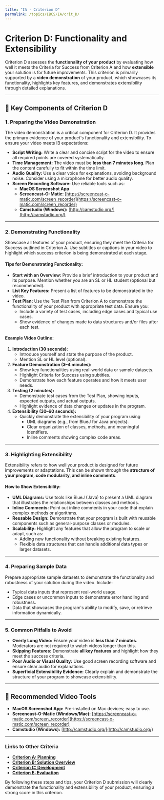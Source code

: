 ```yaml
---
title: "IA - Criterion D"
permalink: /topics/IBCS/IA/crit_D/
---
```


# Criterion D: Functionality and Extensibility

Criterion D assesses the **functionality of your product** by evaluating how well it meets the Criteria for Success from Criterion A and how **extensible** your solution is for future improvements. This criterion is primarily supported by a **video demonstration** of your product, which showcases its functionality, highlights key features, and demonstrates extensibility through detailed explanations.

---

## 🎯 Key Components of Criterion D

### **1. Preparing the Video Demonstration**

The video demonstration is a critical component for Criterion D. It provides the primary evidence of your product's functionality and extensibility. To ensure your video meets IB expectations:

- **Script Writing:** Write a clear and concise script for the video to ensure all required points are covered systematically.
- **Time Management:** The video must be **less than 7 minutes long**. Plan the content carefully to fit within the time limit.
- **Audio Quality:** Use a clear voice for explanations, avoiding background noise. Consider using a microphone for better audio quality.
- **Screen Recording Software:** Use reliable tools such as:
  - **MacOS Screenshot App**
  - **Screencast-O-Matic:** [https://screencast-o-matic.com/screen_recorder](https://screencast-o-matic.com/screen_recorder)
  - **Camstudio (Windows):** [http://camstudio.org/](http://camstudio.org/)

---

### **2. Demonstrating Functionality**

Showcase all features of your product, ensuring they meet the Criteria for Success outlined in Criterion A. Use subtitles or captions in your video to highlight which success criterion is being demonstrated at each stage.

#### **Tips for Demonstrating Functionality:**
- **Start with an Overview:** Provide a brief introduction to your product and its purpose. Mention whether you are an SL or HL student (optional but recommended).
- **List Key Features:** Present a list of features to be demonstrated in the video.
- **Test Plan:** Use the Test Plan from Criterion A to demonstrate the functionality of your product with appropriate test data. Ensure you:
  - Include a variety of test cases, including edge cases and typical use cases.
  - Show evidence of changes made to data structures and/or files after each test.

#### **Example Video Outline:**
1. **Introduction (30 seconds):**
   - Introduce yourself and state the purpose of the product.
   - Mention SL or HL level (optional).
2. **Feature Demonstration (3–4 minutes):**
   - Show key functionalities using real-world data or sample datasets.
   - Highlight Criteria for Success using subtitles.
   - Demonstrate how each feature operates and how it meets user needs.
3. **Testing (2 minutes):**
   - Demonstrate test cases from the Test Plan, showing inputs, expected outputs, and actual outputs.
   - Highlight evidence of data changes or updates in the program.
4. **Extensibility (30–60 seconds):**
   - Quickly demonstrate the extensibility of your program using:
     - UML diagrams (e.g., from BlueJ for Java projects).
     - Clear organization of classes, methods, and meaningful identifiers.
     - Inline comments showing complex code areas.

---

### **3. Highlighting Extensibility**

Extensibility refers to how well your product is designed for future improvements or adaptations. This can be shown through the **structure of your program, code modularity, and inline comments**.

#### **How to Show Extensibility:**
- **UML Diagrams:** Use tools like BlueJ (Java) to present a UML diagram that illustrates the relationships between classes and methods.
- **Inline Comments:** Point out inline comments in your code that explain complex methods or algorithms.
- **Reusable Design:** Demonstrate that your program is built with reusable components such as general-purpose classes or modules.
- **Scalability:** Highlight any features that allow the program to scale or adapt, such as:
  - Adding new functionality without breaking existing features.
  - Flexible data structures that can handle additional data types or larger datasets.

---

### **4. Preparing Sample Data**

Prepare appropriate sample datasets to demonstrate the functionality and robustness of your solution during the video. Include:
- Typical data inputs that represent real-world usage.
- Edge cases or uncommon inputs to demonstrate error handling and robustness.
- Data that showcases the program's ability to modify, save, or retrieve information dynamically.

---

### **5. Common Pitfalls to Avoid**

- **Overly Long Video:** Ensure your video is **less than 7 minutes**. Moderators are not required to watch videos longer than this.
- **Skipping Features:** Demonstrate **all key features** and highlight how they meet the success criteria.
- **Poor Audio or Visual Quality:** Use good screen recording software and ensure clear audio for explanations.
- **Superficial Extensibility Evidence:** Clearly explain and demonstrate the structure of your program to showcase extensibility.

---

## 🎥 Recommended Video Tools

- **MacOS Screenshot App:** Pre-installed on Mac devices; easy to use.
- **Screencast-O-Matic (Windows/Mac):** [https://screencast-o-matic.com/screen_recorder](https://screencast-o-matic.com/screen_recorder)
- **Camstudio (Windows):** [http://camstudio.org/](http://camstudio.org/)

---

### Links to Other Criteria
- **[Criterion A: Planning](/topics/IBCS/IA/crit_C/)**
- **[Criterion B: Solution Overview](/topics/IBCS/IA/crit_B/)**
- **[Criterion C: Development](/topics/IBCS/IA/crit_C/)**
- **[Criterion E: Evaluation](/topics/IBCS/IA/crit_E/)**

By following these steps and tips, your Criterion D submission will clearly demonstrate the functionality and extensibility of your product, ensuring a strong score in this criterion.


